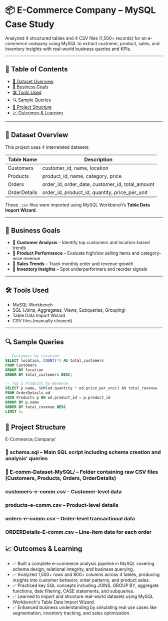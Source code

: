 # 📦 E-Commerce Company – MySQL Case Study

Analyzed 4 structured tables and 4 CSV files (1,500+ records) for an e-commerce company using MySQL to extract customer, product, sales, and inventory insights with real-world business queries and KPIs.

---

## 📑 Table of Contents

- [📁 Dataset Overview](#-dataset-overview)
- [🧠 Business Goals](#-business-goals)
- [🛠️ Tools Used](#️-tools-used)
- [🔍 Sample Queries](#-sample-queries)
- [📂 Project Structure](#-project-structure)
- [📈 Outcomes & Learning](#-outcomes--learning)

---

## 📁 Dataset Overview

This project uses 4 interrelated datasets:

| Table Name       | Description                                         |
|------------------|-----------------------------------------------------|
| Customers        | customer_id, name, location                         |
| Products         | product_id, name, category, price                   |
| Orders           | order_id, order_date, customer_id, total_amount     |
| OrderDetails     | order_id, product_id, quantity, price_per_unit      |

These `.csv` files were imported using MySQL Workbench’s **Table Data Import Wizard**.

---

## 🧠 Business Goals

- 📌 **Customer Analysis** – Identify top customers and location-based trends
- 📌 **Product Performance** – Evaluate high/low selling items and category-wise revenue
- 📌 **Sales Trends** – Track monthly order and revenue growth
- 📌 **Inventory Insights** – Spot underperformers and reorder signals

---

## 🛠️ Tools Used

- MySQL Workbench
- SQL (Joins, Aggregates, Views, Subqueries, Grouping)
- Table Data Import Wizard
- CSV files (manually cleaned)

---

## 🔍 Sample Queries

```sql
-- Customers by Location
SELECT location, COUNT(*) AS total_customers
FROM Customers
GROUP BY location
ORDER BY total_customers DESC;

-- Top 5 Products by Revenue
SELECT p.name, SUM(od.quantity * od.price_per_unit) AS total_revenue
FROM OrderDetails od
JOIN Products p ON od.product_id = p.product_id
GROUP BY p.name
ORDER BY total_revenue DESC
LIMIT 5; 
```


## 📂 Project Structure

E-Commerce_Company/
### 📄 schema.sql – Main SQL script including schema creation and analysis' queries
### 📁 E-comm-Dataset-MySQL/ – Folder containing raw CSV files (Customers, Products, Orders, OrderDetails)
###  customers-e-comm.csv – Customer-level data
###  products-e-comm.csv – Product-level details
###  orders-e-comm.csv – Order-level transactional data
###  ORDERDetails-E-comm.csv – Line-item data for each order


## 📈 Outcomes & Learning

- ✅ Built a complete e-commerce analysis pipeline in MySQL covering schema design, relational integrity, and business querying.
- ✅ Analyzed 1,500+ rows and 800+ columns across 4 tables, producing insights into customer behavior, order patterns, and product sales.
- ✅ Practiced key SQL concepts including JOINS, GROUP BY, aggregate functions, date filtering, CASE statements, and subqueries.
- ✅ Learned to import and structure real-world datasets using MySQL Workbench's Table Data Import Wizard.
- ✅ Enhanced business understanding by simulating real use cases like segmentation, inventory tracking, and sales optimization.

